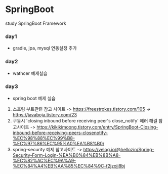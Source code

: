 # SpringBoot
study SpringBoot Framework

### day1
 - gradle, jpa, mysql 연동설정 추가

### day2
 - wathcer 예제실습

### day3
  - spring boot 예제 실습
   1. 스프링 부트관련 참고 사이트
      -> https://freestrokes.tistory.com/105
      -> https://javaboja.tistory.com/23
   2. 구동시 'closing inbound before receiving peer's close_notify' 에러 해결 참고사이트
      -> https://kikikimoong.tistory.com/entry/SpringBoot-Closing-inbound-before-receiving-peers-closenotify-%EC%98%88%EC%99%B8-%EC%97%86%EC%95%A0%EA%B8%B0\
   3. spring-security 예제 참고사이트
      -> https://velog.io/@hellozin/Spring-Security-Form-Login-%EA%B0%84%EB%8B%A8-%EC%82%AC%EC%9A%A9-%EC%84%A4%EB%AA%85%EC%84%9C-f2jzojj8bj